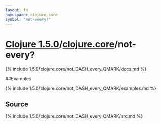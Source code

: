 ```yaml
---
layout: fn
namespace: clojure.core
symbol: "not-every?"
---
```


# [Clojure 1.5.0](../../)/[clojure.core](../)/not-every?

{% include 1.5.0/clojure.core/not_DASH_every_QMARK/docs.md %}

##Examples

{% include 1.5.0/clojure.core/not_DASH_every_QMARK/examples.md %}
## Source
{% include 1.5.0/clojure.core/not_DASH_every_QMARK/src.md %}

